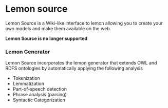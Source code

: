 Lemon source
============

Lemon Source is a Wiki-like interface to lemon allowing you to create your own models and make them available on the web.
  
**Lemon Source is no longer supported**
  
### Lemon Generator

Lemon Source incorporates the lemon generator that extends OWL and RDFS ontologies by automatically applying the following analysis

* Tokenization
* Lemmatization
* Part-of-speech detection
* Phrase analysis (parsing)
* Syntactic Categorization






